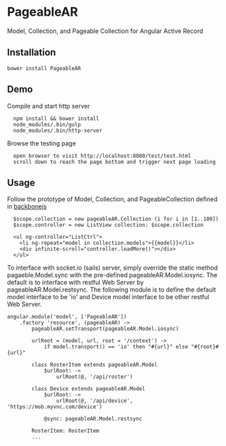 # PageableAR
Model, Collection, and Pageable Collection for Angular Active Record

## Installation
```
bower install PageableAR
```

## Demo
Compile and start http server
```
  npm install && bower install
  node_modules/.bin/gulp
  node_modules/.bin/http-server
```

Browse the testing page
```
  open browser to visit http://localhost:8080/test/test.html
  scroll down to reach the page bottom and trigger next page loading
```

## Usage
Follow the prototype of Model, Collection, and PageableCollection defined in [backbonejs](http://backbonejs.org/)
```
  $scope.collection = new pageableAR.Collection (i for i in [1..100]) 
  $scope.controller = new ListView collection: $scope.collection
  
  <ul ng-controller="ListCtrl">
	<li ng-repeat="model in collection.models">{{model}}</li>
	<div infinite-scroll="controller.loadMore()"></div>
  </ul>
```

To interface with socket.io (sails) server, simply override the static method pagaeble.Model.sync with the pre-defined pageableAR.Model.iosync. The default is to interface with restful Web Server by pageableAR.Model.restsync. The following module is to define the default model interface to be 'io' and Device model interface to be other restful Web Server.
```
angular.module('model', ['PageableAR'])
	.factory 'resource', (pageableAR) ->
		pageableAR.setTransport(pageableAR.Model.iosync)
	
		urlRoot = (model, url, root = '/context') ->
			if model.transport() == 'io' then "#{url}" else "#{root}#{url}"
		
		class RosterItem extends pageableAR.Model
			$urlRoot: ->
				urlRoot(@, '/api/roster')
		
		class Device extends pageableAR.Model
			$urlRoot: ->
				urlRoot(@, '/api/device', 'https://mob.myvnc.com/device')
	
			@sync: pageableAR.Model.restsync
	
		RosterItem: RosterItem
		...
```